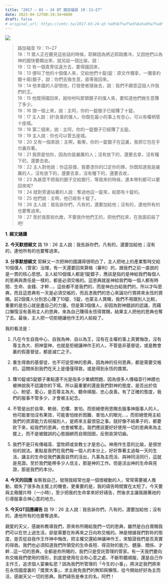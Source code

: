```yaml
---
title: "2017 – 03 – 24 QT 路加福音 19：11~27"
date: 2025-04-12T00:19:34+0800
draft: false
# original_url: https://cmtc.tw/2017-03-24-qt-%e8%b7%af%e5%8a%a0%e7%a6%8f%e9%9f%b3-19%ef%bc%9a1127
---
```


![](/images/qt.jpg)
> 路加福音 19：11\~27  
> 19：11 眾人正在聽見這些話的時候，耶穌因為將近耶路撒冷，又因他們以為神的國快要顯出來，就另設一個比喻，說：  
> 19：12 有一個貴冑往遠方去，要得國回來，  
> 19：13 便叫了他的十個僕人來，交給他們十錠(錠：原文作彌拿，一彌拿約銀十兩)銀子，說：你們去做生意，直等我回來。  
> 19：14 他本國的人卻恨他，打發使者隨後去，說：我們不願意這個人作我們的王。  
> 19：15 他既得國回來，就吩咐叫那領銀子的僕人來，要知道他們做生意賺了多少。  
> 19：16 頭一個上來，說：主阿，你的一錠銀子已經賺了十錠。  
> 19：17 主人說：好!良善的僕人，你既在最小的事上有忠心，可以有權柄管十座城。  
> 19：18 第二個來，說：主阿，你的一錠銀子已經賺了五錠。  
> 19：19 主人說：你也可以管五座城。  
> 19：20 又有一個來說：主啊，看哪，你的一錠銀子在這裏，我把它包在手巾裏存著。  
> 19：21 我原是怕你，因為你是嚴厲的人；沒有放下的，還要去拿，沒有種下的，還要去收。  
> 19：22 主人對他說：你這惡僕，我要憑你的口定你的罪。你既知道我是嚴厲的人，沒有放下的，還要去拿，沒有種下的，還要去收，  
> 19：23 為甚麼不把我的銀子交給銀行，等我來的時候，連本帶利都可以要回來呢?  
> 19：24 就對旁邊站著的人說：奪過他這一錠來，給那有十錠的。  
> 19：25 他們說：主啊，他已經有十錠了。  
> 19：26 主人說：我告訴你們，凡有的，還要加給他；沒有的，連他所有的也要奪過來。  
> 19：27 至於我那些仇敵，不要我作他們王的，把他們拉來，在我面前殺了吧!

**1.  經文誦讀**

**2.  今天默想經文**
路 19：26 主人說：我告訴你們，凡有的，還要加給他；沒有的，連他所有的也要奪過來。

**3. 分享默想經文**
耶穌又一次把神的國講得很明白了，主人把地上的產業暫時交給10個僕人（管家）治理，有一天還要回來算帳（審判）的，跟我們之前一直說的是一貫的核心思想。主人給10個僕人都是1錠銀子，應該是指的是神給我們每個人的恩典與責任是一樣的，都是必須交帳的。這恩典就是神給我們每一個人都有時間、生命、金錢、才幹…，這些都不是我們的，而是神白白給我們的，所以才叫恩典，而且這恩典有一天是必須交帳的，而且憑我們的忠心來論功行賞將來永恆的賞賜。前2個僕人分別忠心賺了10錠、5錠，也蒙主人賞賜，我們不用跟別人比較，重要的是忠心就是盡自己的力量。但是第3個僕人，卻因為對神錯誤的認識，而藉口懶惰沒有善用主人的恩典，來為自己賺得永恆得賞賜，結果主人把他的恩典也奪了去。最後，主人把一切拒絕讓他作王的人給殺了。

我的看法是：  
1. 凡在今生自我中心、自我為神、自以為王，沒有在主權的事上真實悔改，沒有尊主為大、把神當神，也就是拒絕讓神作王的人，不管是非基督徒，或是教會裏的假基督徒，都是滅亡之子。

2. 重生得救的基督徒，也不可徒受神的恩典，因為神的任何恩典，都是需要交帳的，這關係到我們在天上是僅僅得救，或是得到永恆的獎賞。

3. 賺10錠或5錠銀子重點還不光是指多少業績問題，因為很多人傳福音行神蹟也被神說我不認識你的下場。所以最重要的還是我們對神的態度，是否出於信心、盼望、愛心，是否尊主為大、聽命順服、忠心良善。有了正確的態度，我們的服事不管多少，才會被主紀念。

4. 不管是出於自卑、軟弱、恐懼、害怕，而拒絕使用恩賜去服事神服事人的人，他可能害怕沒有果效，可能害怕挫折困難、害怕人的眼光…，而拒絕使用主給我們的資源能力去祝福別人，是將來主最恨惡之事。就好像不結果子的，都要砍下來，給我們的恩典，也會被奪走。我們應該要好好使用一切的恩典來為主擺上，而不是被錯誤的心態捆綁而自限囹圄，反倒哀哭切齒。

5. 我們不是只有傳福音、當牧師或宣教士才是忠心。神用作生意的比喻，是很世俗的說法。重點是我們在我們每一個人的本分上，好好靠著主過每一天的生活，讓主的生命從我們裏面自然的活出，凡事為主而活、與神同活同行，這就是見證。至於我們能帶多少人信主，那是神的工作。但是活出神的生命與見證，那是我們的本分。

**4. 今天的回應**
省察我自己，發現我經常也是一個很被動的人，常常需要被人推動，錯失了很多為主擺上的機會。更重要的是，我的禱告時間實在太短了。今天要與主儆醒片時（一小時），至少把我的生命拿來好好禱告，然後求主讓我跟著祂的引導服事合神心意的地方。

**5. 今天QT回應禱告**
路 19：26 主人說：我告訴你們，凡有的，還要加給他；沒有的，連他所有的也要奪過來。

親愛的天父，感謝祢教導我們，原來祢所賜給我們一切的恩典，雖然是白白賞賜我們可以在世上過生活，卻是需要在祢再來之日向祢交帳的。神是根據我們對祢的態度，是否從自我作王作神中悔改，把主權交還給神讓神作王，來驗證我們是否真實的得救。我們也必須知道我們所領受的生命長短、得貨財的能力、健康、關係、才幹…這一切的恩典，全都是祢所賜的，我們只是受託管理的管家。有一天我們要向祢交帳我們使用的情形，到底是使用在合祢心意之處、不斷聆聽順服，還是自己作主作王，追求個人宴樂私慾？因為我們所管理的「今生的小事」，將決定我們將來在永恆國度裏的「獎賞大事」，求主赦免我們的無知與懶惰，從今開始好好為主而活，感謝天父一切的恩典。我們禱告是奉主的名，阿們！
